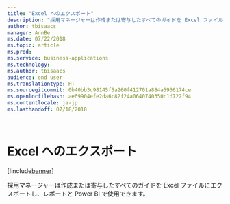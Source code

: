```yaml
---
title: "Excel へのエクスポート"
description: "採用マネージャーは作成または寄与したすべてのガイドを Excel ファイルにエクスポートし、レポートと Power BI で使用できます。"
author: tbisaacs
manager: AnnBe
ms.date: 07/22/2018
ms.topic: article
ms.prod: 
ms.service: business-applications
ms.technology: 
ms.author: tbisaacs
audience: end user
ms.translationtype: HT
ms.sourcegitcommit: 0b40bb3c98145f5a260f412701a884a5936174ce
ms.openlocfilehash: ae69904efe2da6c82f24a0640740350c1d722f94
ms.contentlocale: ja-jp
ms.lasthandoff: 07/18/2018

---
```

#  <a name="export-to-excel"></a>Excel へのエクスポート

[!include[banner](../../../includes/banner.md)]

採用マネージャーは作成または寄与したすべてのガイドを Excel ファイルにエクスポートし、レポートと Power BI で使用できます。

